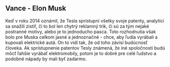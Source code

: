 ## Vance - Elon Musk

Keď v roku 2014 oznámil, že Tesla sprístupní všetky svoje patenty, analytici sa snažili zistiť, či to bol len chytrý reklamný trik, či sú za tým nejaké postranné motívy, alebo je to jednoducho pasca.
Toto rozhodnutia však bolo pre Muska celkom jasné a jednoznačné - chce, aby ľudia vyrábali a kupovali elektrické autá.
On to vidí tak, že od toho závisí budúcnosť človeka.
Ak sprístupnenie patentov Tesly známená, že iné spoločnosti budú môcť ľahšie vyrábať elektromobily, potom je to dobré pre celé ľudstvo a podobné nápady by mali byť zadarmo.

